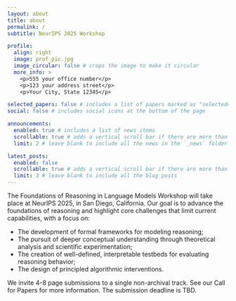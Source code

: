 ```yaml
---
layout: about
title: about
permalink: /
subtitle: NeurIPS 2025 Workshop

profile:
  align: right
  image: prof_pic.jpg
  image_circular: false # crops the image to make it circular
  more_info: >
    <p>555 your office number</p>
    <p>123 your address street</p>
    <p>Your City, State 12345</p>

selected_papers: false # includes a list of papers marked as "selected={true}"
social: false # includes social icons at the bottom of the page

announcements:
  enabled: true # includes a list of news items
  scrollable: true # adds a vertical scroll bar if there are more than 3 news items
  limit: 2 # leave blank to include all the news in the `_news` folder

latest_posts:
  enabled: false
  scrollable: true # adds a vertical scroll bar if there are more than 3 new posts items
  limit: 3 # leave blank to include all the blog posts
---
```


The Foundations of Reasoning in Language Models Workshop will take place at NeurIPS 2025, in San Diego, California. Our goal is to advance the foundations of reasoning and highlight core challenges that limit current capabilities, with a focus on: 

- The development of formal frameworks for modeling reasoning;
- The pursuit of deeper conceptual understanding through theoretical analysis and scientific experimentation;
- The creation of well-defined, interpretable testbeds for evaluating reasoning behavior;
- The design of principled algorithmic interventions.

We invite 4-8 page submissions to a single non-archival track. See our Call for Papers for more information. The submission deadline is TBD.